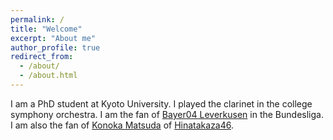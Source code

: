 ```yaml
---
permalink: /
title: "Welcome"
excerpt: "About me"
author_profile: true
redirect_from: 
  - /about/
  - /about.html
---
```


I am a PhD student at Kyoto University. I played the clarinet in the college symphony orchestra. I am the fan of [Bayer04 Leverkusen](https://www.bayer04.de/de-de) in the Bundesliga. I am also the fan of [Konoka Matsuda](https://www.hinatazaka46.com/s/official/diary/member/list?ima=0000&ct=18) of [Hinatakaza46](https://www.hinatazaka46.com/s/official/?ima=0000). 


